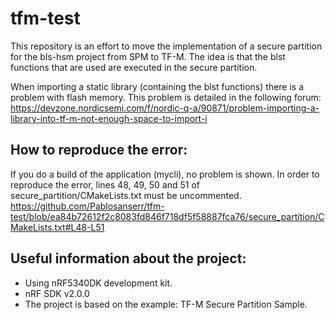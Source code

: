 # tfm-test

This repository is an effort to move the implementation of a secure partition for the bls-hsm project from SPM to TF-M. The idea is that the blst functions that are used are executed in the secure partition.

When importing a static library (containing the blst functions) there is a problem with flash memory. This problem is detailed in the following forum: https://devzone.nordicsemi.com/f/nordic-q-a/90871/problem-importing-a-library-into-tf-m-not-enough-space-to-import-i

## How to reproduce the error:
If you do a build of the application (mycli), no problem is shown. In order to reproduce the error, lines 48, 49, 50 and 51 of secure_partition/CMakeLists.txt must be uncommented.
https://github.com/Pablosanserr/tfm-test/blob/ea84b72612f2c8083fd846f718df5f58887fca76/secure_partition/CMakeLists.txt#L48-L51

## Useful information about the project:
- Using nRF5340DK development kit.
- nRF SDK v2.0.0
- The project is based on the example: TF-M Secure Partition Sample. 
